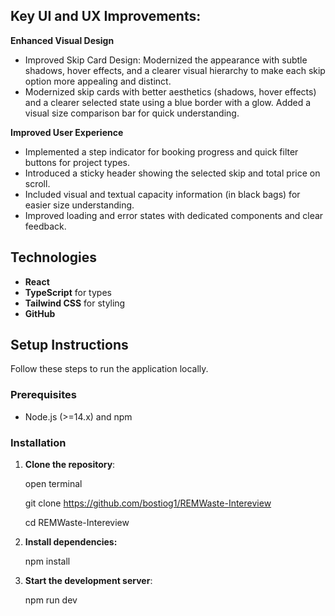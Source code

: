 ## Key UI and UX Improvements:

**Enhanced Visual Design**

- Improved Skip Card Design: Modernized the appearance with subtle shadows, hover effects, and a clearer visual hierarchy to make each skip option more appealing and distinct.
- Modernized skip cards with better aesthetics (shadows, hover effects) and a clearer selected state using a blue border with a glow. Added a visual size comparison bar for quick understanding.

**Improved User Experience**

- Implemented a step indicator for booking progress and quick filter buttons for project types. 
- Introduced a sticky header showing the selected skip and total price on scroll.
- Included visual and textual capacity information (in black bags) for easier size understanding. 
- Improved loading and error states with dedicated components and clear feedback.

## Technologies

- **React**
- **TypeScript** for types
- **Tailwind CSS** for styling
- **GitHub**

## Setup Instructions

Follow these steps to run the application locally.

### Prerequisites

- Node.js (>=14.x) and npm

### Installation

1. **Clone the repository**:

   open terminal

   git clone https://github.com/bostiog1/REMWaste-Intereview

   cd REMWaste-Intereview

2. **Install dependencies:**

   npm install

3. **Start the development server**:

   npm run dev
